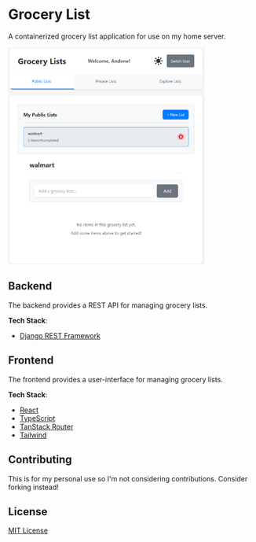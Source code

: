 # Grocery List

A containerized grocery list application for use on my home server.

<img src="https://raw.githubusercontent.com/andrew-s28/grocery-list/refs/heads/main/assets/ui-example.png" width="400" height="auto" alt="The UI of the grocery-list app">

## Backend

The backend provides a REST API for managing grocery lists.

**Tech Stack**:

- [Django REST Framework](https://www.django-rest-framework.org/)

## Frontend

The frontend provides a user-interface for managing grocery lists.

**Tech Stack**:

- [React](https://react.dev/)
- [TypeScript](https://www.typescriptlang.org/)
- [TanStack Router](https://tanstack.com/router/latest)
- [Tailwind](https://tailwindcss.com/)

## Contributing

This is for my personal use so I'm not considering contributions. Consider forking instead!

## License

[MIT License](/LICENSE)
